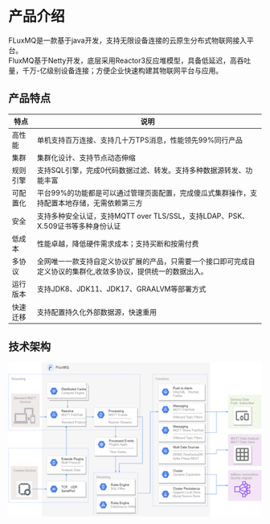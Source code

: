 # 产品介绍
FLuxMQ是一款基于java开发，支持无限设备连接的云原生分布式物联网接入平台。  
FluxMQ基于Netty开发，底层采用Reactor3反应堆模型，具备低延迟，高吞吐量，千万-亿级别设备连接；方便企业快速构建其物联网平台与应用。

## 产品特点

| 特点   | 说明                                                       |
|------|----------------------------------------------------------|
| 高性能  | 单机支持百万连接、支持几十万TPS消息，性能领先99%同行产品                          | 
| 集群   | 集群化设计、支持节点动态伸缩                                           | 
| 规则引擎 | 支持SQL引擎，完成0代码数据过滤、转发。支持多种数据源转发、功能丰富                      | 
| 可配置化 | 平台99%的功能都是可以通过管理页面配置，完成傻瓜式集群操作，支持配置本地存储，无需依赖第三方          |
| 安全   | 支持多种安全认证，支持MQTT over TLS/SSL，支持LDAP、PSK、X.509证书等多种身份认证   |
| 低成本  | 性能卓越，降低硬件需求成本；支持买断和按需付费                                  |
| 多协议  | 全网唯一一款支持自定义协议扩展的产品，只需要一个接口即可完成自定义协议的集群化,收敛多协议，提供统一的数据出入。 |
| 运行版本 | 支持JDK8、JDK11、JDK17、GRAALVM等部署方式                          |
| 快速迁移 | 支持配置持久化外部数据源，快速重用                                        |


## 技术架构
![d](../../../assets/images/fluxmq-final.png)

